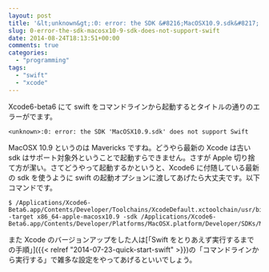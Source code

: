 ```yaml
---
layout: post
title: '&lt;unknown&gt;:0: error: the SDK &#8216;MacOSX10.9.sdk&#8217; does not support Swift'
slug: 0-error-the-sdk-macosx10-9-sdk-does-not-support-swift
date: 2014-08-24T18:13:51+00:00
comments: true
categories:
  - "programming"
tags:
  - "swift"
  - "xcode"
---
```


Xcode6-beta6 にて swift をコマンドラインから起動するとタイトルの通りのエラーがでます。

    <unknown>:0: error: the SDK 'MacOSX10.9.sdk' does not support Swift

MacOSX 10.9 というのは Mavericks ですね。どうやら最新の Xcode は古い sdk はサポート対象外ということで起動すらできません。さすが Apple 切り捨て方が潔い。さてどうやって起動するかというと、Xcode6 に付随している最新の sdk を使うように swift の起動オプションに渡してあげたら大丈夫です。以下コマンドです。

    $ /Applications/Xcode6-Beta6.app/Contents/Developer/Toolchains/XcodeDefault.xctoolchain/usr/bin/swift -target x86_64-apple-macosx10.9 -sdk /Applications/Xcode6-Beta6.app/Contents/Developer/Platforms/MacOSX.platform/Developer/SDKs/MacOSX10.10.sdk

また Xcode のバージョンアップをした人は[「Swift をとりあえず実行するまでの手順」]({{< relref "2014-07-23-quick-start-swift" >}})の「コマンドラインから実行する」で雑多な設定をやってあげるといいでしょう。
